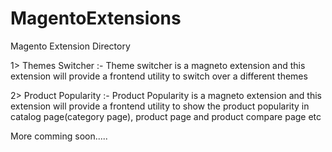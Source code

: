 MagentoExtensions
=================

Magento Extension Directory

1> Themes Switcher :- Theme switcher is a magneto extension and this extension will provide a frontend utility to switch over a different themes

2> Product Popularity :- Product Popularity is a magneto extension and this extension will provide a frontend utility to show the product popularity in catalog page(category page), product page and product compare page etc

More comming soon.....

